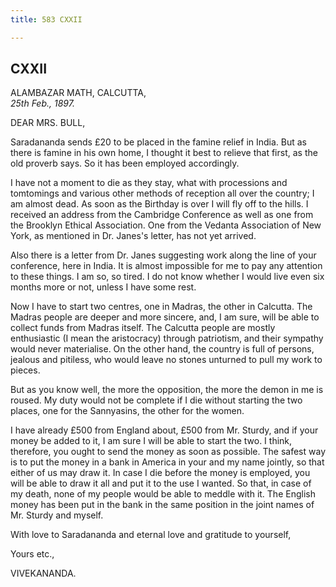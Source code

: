 ```yaml
---
title: 583 CXXII

---
```

  

  


## CXXII

ALAMBAZAR MATH, CALCUTTA,  
*25th Feb., 1897.*

DEAR MRS. BULL,

Saradananda sends £20 to be placed in the famine relief in India. But as
there is famine in his own home, I thought it best to relieve that
first, as the old proverb says. So it has been employed accordingly.

I have not a moment to die as they stay, what with processions and
tomtomings and various other methods of reception all over the country;
I am almost dead. As soon as the Birthday is over I will fly off to the
hills. I received an address from the Cambridge Conference as well as
one from the Brooklyn Ethical Association. One from the Vedanta
Association of New York, as mentioned in Dr. Janes's letter, has not yet
arrived.

Also there is a letter from Dr. Janes suggesting work along the line of
your conference, here in India. It is almost impossible for me to pay
any attention to these things. I am so, so tired. I do not know whether
I would live even six months more or not, unless I have some rest.

Now I have to start two centres, one in Madras, the other in Calcutta.
The Madras people are deeper and more sincere, and, I am sure, will be
able to collect funds from Madras itself. The Calcutta people are mostly
enthusiastic (I mean the aristocracy) through patriotism, and their
sympathy would never materialise. On the other hand, the country is full
of persons, jealous and pitiless, who would leave no stones unturned to
pull my work to pieces.

But as you know well, the more the opposition, the more the demon in me
is roused. My duty would not be complete if I die without starting the
two places, one for the Sannyasins, the other for the women.

I have already £500 from England about, £500 from Mr. Sturdy, and if
your money be added to it, I am sure I will be able to start the two. I
think, therefore, you ought to send the money as soon as possible. The
safest way is to put the money in a bank in America in your and my name
jointly, so that either of us may draw it. In case I die before the
money is employed, you will be able to draw it all and put it to the use
I wanted. So that, in case of my death, none of my people would be able
to meddle with it. The English money has been put in the bank in the
same position in the joint names of Mr. Sturdy and myself.

With love to Saradananda and eternal love and gratitude to yourself, 

Yours etc.,

VIVEKANANDA.